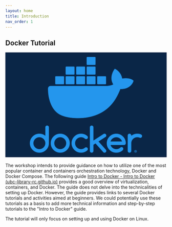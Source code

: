 ```yaml
---
layout: home
title: Introduction
nav_order: 1
---
```


## Docker Tutorial

![docker-logo](assets/img/docker-logo.png)

The workshop intends to provide guidance on how to utilize one of the most popular container and containers orchestration technology, Docker and Docker Compose. The following guide [Intro to Docker - Intro to Docker (ubc-library-rc.github.io)](https://ubc-library-rc.github.io/intro-docker/) provides a good overview of virtualization, containers, and Docker. The guide does not delve into the technicalities of setting up Docker. However, the guide provides links to several Docker tutorials and activities aimed at beginners. We could potentially use these tutorials as a basis to add more technical information and step-by-step tutorials to the "Intro to Docker" guide.  

The tutorial will only focus on setting up and using Docker on Linux.  

